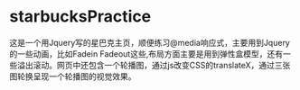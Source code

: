 # starbucksPractice
这是一个用Jquery写的星巴克主页，顺便练习@media响应式，主要用到Jquery的一些动画，比如Fadein Fadeout这些,布局方面主要是用到弹性盒模型，还有一些溢出滚动。网页中还包含一个轮播图，通过js改变CSS的translateX，通过三张图轮换呈现一个轮播图的视觉效果。
